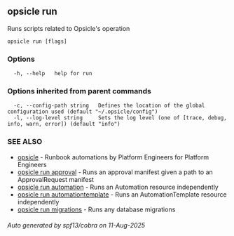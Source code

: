 ## opsicle run

Runs scripts related to Opsicle's operation

```
opsicle run [flags]
```

### Options

```
  -h, --help   help for run
```

### Options inherited from parent commands

```
  -c, --config-path string   Defines the location of the global configuration used (default "~/.opsicle/config")
  -l, --log-level string     Sets the log level (one of [trace, debug, info, warn, error]) (default "info")
```

### SEE ALSO

* [opsicle](cli/opsicle.md)	 - Runbook automations by Platform Engineers for Platform Engineers
* [opsicle run approval](cli/opsicle_run_approval.md)	 - Runs an approval manifest given a path to an ApprovalRequest manifest
* [opsicle run automation](cli/opsicle_run_automation.md)	 - Runs an Automation resource independently
* [opsicle run automationtemplate](cli/opsicle_run_automationtemplate.md)	 - Runs an AutomationTemplate resource independently
* [opsicle run migrations](cli/opsicle_run_migrations.md)	 - Runs any database migrations

###### Auto generated by spf13/cobra on 11-Aug-2025
